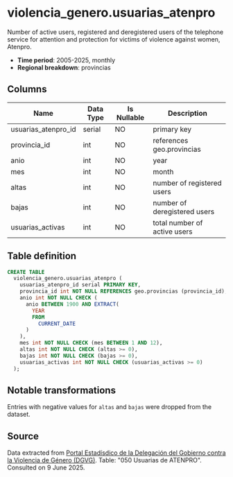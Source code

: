 # violencia_genero.usuarias_atenpro

Number of active users, registered and deregistered users of the telephone service for attention and protection for victims of violence against women, Atenpro.

- **Time period**: 2005-2025, monthly
- **Regional breakdown**: provincias

## Columns

| Name | Data Type | Is Nullable | Description |
| --- | --- | --- | --- |
| usuarias_atenpro_id | serial | NO | primary key |
| provincia_id | int | NO | references geo.provincias |
| anio | int | NO | year |
| mes | int | NO | month |
| altas | int | NO | number of registered users |
| bajas | int | NO | number of deregistered users |
| usuarias_activas | int | NO | total number of active users |

## Table definition

```sql
CREATE TABLE
  violencia_genero.usuarias_atenpro (
    usuarias_atenpro_id serial PRIMARY KEY,
    provincia_id int NOT NULL REFERENCES geo.provincias (provincia_id),
    anio int NOT NULL CHECK (
      anio BETWEEN 1900 AND EXTRACT(
        YEAR
        FROM
          CURRENT_DATE
      )
    ),
    mes int NOT NULL CHECK (mes BETWEEN 1 AND 12),
    altas int NOT NULL CHECK (altas >= 0),
    bajas int NOT NULL CHECK (bajas >= 0),
    usuarias_activas int NOT NULL CHECK (usuarias_activas >= 0)
  );
```

## Notable transformations
Entries with negative values for `altas` and `bajas` were dropped from the dataset.

## Source
Data extracted from <a href="https://estadisticasviolenciagenero.igualdad.gob.es/" target="_blank">Portal Estadísdico de la Delegación del Gobierno contra la Violencia de Género (DGVG)</a>. Table: "050 Usuarias de ATENPRO".
Consulted on 9 June 2025.
